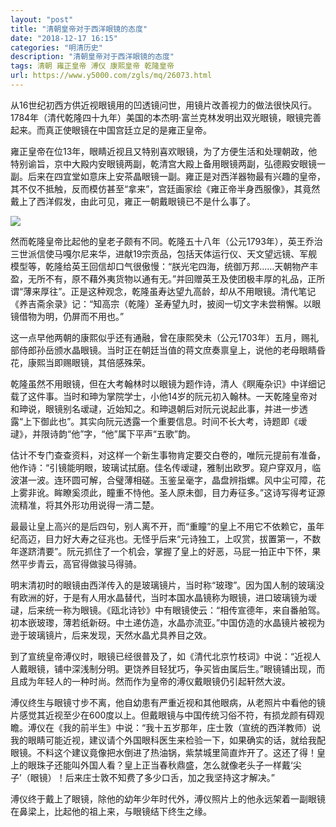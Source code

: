 ```yaml
---
layout: "post"
title: "清朝皇帝对于西洋眼镜的态度"
date: "2018-12-17 16:15"
categories: "明清历史"
description: "清朝皇帝对于西洋眼镜的态度"
tags: 清朝 雍正皇帝 溥仪 康熙皇帝 乾隆皇帝
url: https://www.y5000.com/zgls/mq/26073.html
---
```






从16世纪初西方供近视眼镜用的凹透镜问世，用镜片改善视力的做法很快风行。1784年（清代乾隆四十九年）美国的本杰明·富兰克林发明出双光眼镜，眼镜完善起来。而真正使眼镜在中国宫廷立足的是雍正皇帝。

雍正皇帝在位13年，眼睛近视且又特别喜欢眼镜，为了方便生活和处理朝政，他特别谕旨，京中大殿内安眼镜两副，乾清宫大殿上备用眼镜两副，弘德殿安眼镜一副。后来在四宜堂如意床上安茶晶眼镜一副。雍正是对西洋器物最有兴趣的皇帝，其不仅不抵触，反而模仿甚至“拿来”，宫廷画家绘《雍正帝半身西服像》，其竟然戴上了西洋假发，由此可见，雍正一朝戴眼镜已不是什么事了。

![](https://img.y5000.com/uploads/allimg/171023/8-1G023145F0L4.jpg)

然而乾隆皇帝比起他的皇老子颇有不同。乾隆五十八年（公元1793年），英王乔治三世派信使马嘎尔尼来华，进献19宗贡品，包括天体运行仪、天文望远镜、军舰模型等，乾隆给英王回信却口气很傲慢：“朕光宅四海，统御万邦……天朝物产丰盈，无所不有，原不藉外夷货物以通有无。”并回赠英王及使团极丰厚的礼品，正所谓“薄来厚往”。正是这种观念，乾隆虽寿达望九高龄，却从不用眼镜。清代笔记《养吉斋余录》记：“知高宗（乾隆）圣寿望九时，披阅一切文字未尝稍懈。以眼镜借物为明，仍屏而不用也。”

这一点早他两朝的康熙似乎还有通融，曾在康熙癸未（公元1703年）五月，赐礼部侍郎孙岳颁水晶眼镜。当时正在朝廷当值的蒋文庶奏禀皇上，说他的老母眼睛昏花，康熙当即赐眼镜，其倍感殊荣。

乾隆虽然不用眼镜，但在大考翰林时以眼镜为题作诗，清人《瞑庵杂识》中详细记载了这件事。当时和珅为掌院学士，小他14岁的阮元初入翰林。一天乾隆皇帝对和珅说，眼镜别名叆叇，近始知之。和珅退朝后对阮元说起此事，并进一步透露“上下御此也”。其实向阮元透露一个重要信息。时间不长大考，诗题即《叆叇》，并限诗韵“他”字，“他”属下平声“五歌”韵。

估计不专门查查资料，对这样一个新生事物肯定要交白卷的，唯阮元提前有准备，他作诗：“引镜能明眼，玻璃试拭磨。佳名传叆叇，雅制出欧罗。窥户穿双月，临波湛一波。连环圆可解，合璧薄相磋。玉鉴呈毫字，晶盘辨指螺。风中尘可障，花上雾非讹。眸瞭奚须此，瞳重不恃他。圣人原未御，目力寿征多。”这诗写得考证源流精准，将其外形功用说得一清二楚。

最最让皇上高兴的是后四句，别人离不开，而“重瞳”的皇上不用它不依赖它，虽年纪高迈，目力好大寿之征兆也。无怪乎后来“元诗独工，上叹赏，拔置第一，不数年遂跻清要”。阮元抓住了一个机会，掌握了皇上的好恶，马屁一拍正中下怀，果然平步青云，高官得做骏马得骑。

明末清初时的眼镜由西洋传入的是玻璃镜片，当时称“玻瓈”。因为国人制的玻璃没有欧洲的好，于是有人用水晶替代，当时本国水晶镜称为眼镜，进口玻璃镜为叆叇，后来统一称为眼镜。《瓯北诗钞》中有眼镜使云：“相传宣德年，来自番舶驾。初本嵌玻瓈，薄若纸新砑。中土递仿造，水晶亦流亚。”中国仿造的水晶镜片被视为逊于玻璃镜片，后来发现，天然水晶尤具养目之效。

到了宣统皇帝溥仪时，眼镜已经很普及了，如《清代北京竹枝词》中说：“近视人人戴眼镜，铺中深浅制分明。更饶养目轻犹巧，争买皆由属后生。”眼镜铺出现，而且成为年轻人的一种时尚。然而作为皇帝的溥仪戴眼镜仍引起轩然大波。

溥仪终生与眼镜寸步不离，他自幼患有严重近视和其他眼病，从老照片中看他的镜片感觉其近视至少在600度以上。但戴眼镜与中国传统习俗不符，有损龙颜有碍观瞻。溥仪在《我的前半生》中说：“我十五岁那年，庄士敦（宣统的西洋教师）说我的眼睛可能近视，建议请个外国眼科医生来检验一下，如果确实的话，就给我配眼镜。不料这个建议竟像把水倒进了热油锅，紫禁城里简直炸开了。这还了得！皇上的眼珠子还能叫外国人看？皇上正当春秋鼎盛，怎么就像老头子一样戴‘尖子’（眼镜）！后来庄士敦不知费了多少口舌，加之我坚持这才解决。”

溥仪终于戴上了眼镜，除他的幼年少年时代外，溥仪照片上的他永远架着一副眼镜在鼻梁上，比起他的祖上来，与眼镜结下终生之缘。
